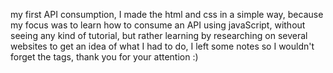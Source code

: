 my first API consumption, I made the html and css in a simple way, 
because my focus was to learn how to consume an API using javaScript, without seeing 
any kind of tutorial, but rather learning by researching on several websites to get an idea 
of ​​what I had to do, I left some notes so I wouldn't forget the tags, thank you for your attention :)
